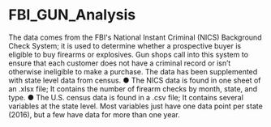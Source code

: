 # FBI_GUN_Analysis
The data comes from the FBI's National Instant Criminal (NICS) Background Check System;
it is used to determine whether a prospective buyer is eligible to buy firearms or explosives.
Gun shops call into this system to ensure that each customer does not have a criminal record or isn’t otherwise ineligible to make a purchase. 
The data has been supplemented with state level data from census. 
    ● The NICS data is found in one sheet of an .xlsx file; It contains the number of firearm checks by month, state, and type. 
    ● The U.S. census data is found in a .csv file; It contains several variables at the state level. 
Most variables just have one data point per state (2016), but a few have data for more than one year.
